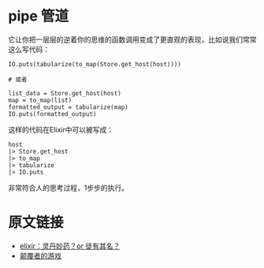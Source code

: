 # pipe 管道

它让你把一层层的逆着你的思维的函数调用变成了更直观的表现，比如说我们常常这么写代码：

```
IO.puts(tabularize(to_map(Store.get_host(host))))

# 或者

list_data = Store.get_host(host)
map = to_map(list)
formatted_output = tabularize(map)
IO.puts(formatted_output)

```

这样的代码在Elixir中可以被写成：


```
host
|> Store.get_host
|> to_map
|> tabularize
|> IO.puts

```

非常符合人的思考过程，1步步的执行。


# 原文链接

+ [elixir：灵丹妙药？or 徒有其名？](http://mp.weixin.qq.com/s?__biz=MzA3NDM0ODQwMw==&mid=206087231&idx=1&sn=f6e7ed7f7ae80904171af1de8d60865b#rd)
+ [颠覆者的游戏](http://mp.weixin.qq.com/s?__biz=MzA3NDM0ODQwMw==&mid=205850858&idx=1&sn=91fa4c01310f4fa65c7cf771ad45b7e6&scene=4#wechat_redirect)

